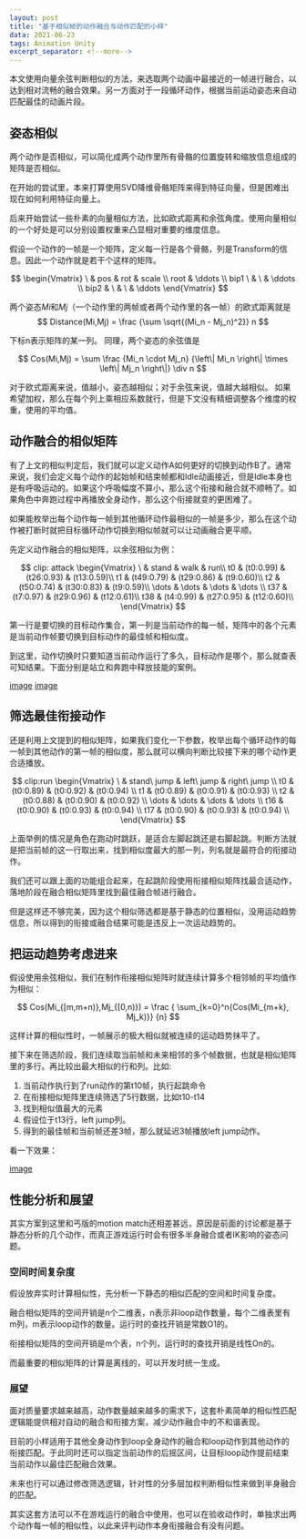 ```yaml
---
layout: post
title: "基于相似帧的动作融合与动作匹配的小样"
data: 2021-06-23
tags: Animation Unity
excerpt_separator: <!--more-->
---
```


本文使用向量余弦判断相似的方法，来选取两个动画中最接近的一帧进行融合，以达到相对流畅的融合效果。另一方面对于一段循环动作，根据当前运动姿态来自动匹配最佳的动画片段。

<!--more-->

## 姿态相似

两个动作是否相似，可以简化成两个动作里所有骨骼的位置旋转和缩放信息组成的矩阵是否相似。

在开始的尝试里，本来打算使用SVD降维骨骼矩阵来得到特征向量，但是困难出现在如何利用特征向量上。

后来开始尝试一些朴素的向量相似方法，比如欧式距离和余弦角度。使用向量相似的一个好处是可以分别设置权重来凸显相对重要的维度信息。

假设一个动作的一帧是一个矩阵，定义每一行是各个骨骼，列是Transform的信息。因此一个动作就是若干个这样的矩阵。

$$
\begin{Vmatrix} \ & pos & rot & scale \\ root & \ddots \\ bip1 \ & \ & \ddots \\ bip2 & \ & \ & \ddots \end{Vmatrix}
$$

两个姿态$Mi$和$Mj$（一个动作里的两帧或者两个动作里的各一帧）的欧式距离就是
$$ Distance(Mi,Mj) = \frac {\sum \sqrt{(Mi_n - Mj_n)^2}} n $$

下标n表示矩阵的某一列。 同理，两个姿态的余弦值是

$$ Cos(Mi,Mj) = \sum \frac {Mi_n \cdot Mj_n} {\left\| Mi_n \right\| \times \left\| Mj_n \right\|} \div n $$

对于欧式距离来说，值越小，姿态越相似；对于余弦来说，值越大越相似。
如果希望加权，那么在每个列上乘相应系数就行，但是下文没有精细调整各个维度的权重，使用的平均值。

## 动作融合的相似矩阵

有了上文的相似判定后，我们就可以定义动作A如何更好的切换到动作B了。通常来说，我们会定义每个动作的起始帧和结束帧都和Idle动画接近，但是Idle本身也是有呼吸运动的。如果这个呼吸幅度不算小，那么这个衔接和融合就不顺畅了。如果角色中奔跑过程中再播放全身动作，那么这个衔接就变的更困难了。

如果能枚举出每个动作每一帧到其他循环动作最相似的一帧是多少，那么在这个动作被打断时就把目标循环动作切换到相似帧就可以让动画融合更平顺。

先定义动作融合的相似矩阵，以余弦相似为例：

$$ 
clip: attack
\begin{Vmatrix} 
\ & stand & walk & run\\
t0 & (t0:0.99)	&  (t26:0.93) & (t13:0.59)\\
t1 & (t49:0.79) & (t29:0.86) & (t9:0.60)\\
t2 & (t50:0.74) & (t30:0.83) & (t9:0.59)\\
\dots & \dots  & \dots  & \dots \\
t37 & (t7:0.97) & (t29:0.96) & (t12:0.61)\\
t38 & (t4:0.99) & (t27:0.95) & (t12:0.60)\\
\end{Vmatrix}
$$

第一行是要切换的目标动作集合，第一列是当前动作的每一帧，矩阵中的各个元素是当前动作帧要切换到目标动作的最佳帧和相似度。

到这里，动作切换时只要知道当前动作运行了多久，目标动作是哪个，那么就查表可知结果。下面分别是站立和奔跑中释放技能的案例。

[image](image/stand_attack_fadeout.gif)
[image](image/run_attack_fadeout.gif)

## 筛选最佳衔接动作

还是利用上文提到的相似矩阵，如果我们变化一下参数，枚举出每个循环动作的每一帧到其他动作的第一帧的相似度，那么就可以横向判断比较接下来的哪个动作更合适播放。

$$
clip:run
\begin{Vmatrix}
\ & stand\ jump & left\ jump & right\ jump \\
t0 & (t0:0.89) & (t0:0.92) & (t0:0.94) \\
t1 & (t0:0.89) & (t0:0.91) & (t0:0.93) \\
t2 & (t0:0.88) & (t0:0.90) & (t0:0.92) \\
\dots & \dots  & \dots  & \dots \\
t16 & (t0:0.90) & (t0:0.93) & (t0:0.94) \\
t17 & (t0:0.90) & (t0:0.93) & (t0:0.94) \\
\end{Vmatrix}
$$

上面举例的情况是角色在跑动时跳跃，是适合左脚起跳还是右脚起跳。判断方法就是把当前帧的这一行取出来，找到相似度最大的那一列，列名就是最符合的衔接动作。

我们还可以跟上面的功能组合起来，在起跳阶段使用衔接相似矩阵找最合适动作，落地阶段在融合相似矩阵里找到最佳融合帧进行融合。

但是这样还不够完美，因为这个相似筛选都是基于静态的位置相似，没用运动趋势信息，所以得到的衔接或融合结果可能是违反上一次运动趋势的。

## 把运动趋势考虑进来

假设使用余弦相似，我们在制作衔接相似矩阵时就连续计算多个相邻帧的平均值作为相似：

$$
Cos(Mi_{[m,m+n)},Mj_{[0,n)}) = \frac { \sum_{k=0}^n{Cos(Mi_{m+k}, Mj_k)}} {n}
$$

这样计算的相似性时，一帧展示的极大相似就被连续的运动趋势抹平了。

接下来在筛选阶段，我们连续取当前帧和未来相邻的多个帧数据，也就是相似矩阵里的多行。再比较出最大相似的行和列。比如:

1. 当前动作执行到了run动作的第t10帧，执行起跳命令
1. 在衔接相似矩阵里连续筛选了5行数据，比如t10-t14
1. 找到相似值最大的元素
1. 假设位于t13行，left jump列。
1. 得到的最佳帧和当前帧还差3帧，那么就延迟3帧播放left jump动作。

看一下效果：

[image](image/run_to_jump.gif)

## 性能分析和展望

其实方案到这里和丐版的motion match还相差甚远，原因是前面的讨论都是基于静态分析的几个动作，而真正游戏运行时会有很多半身融合或者IK影响的姿态问题。

### 空间时间复杂度

假设放弃实时计算相似性，先分析一下静态的相似匹配的空间和时间复杂度。

融合相似矩阵的空间开销是n个二维表，n表示非loop动作数量，每个二维表里有m列，m表示loop动作的数量。运行时的查找开销是常数O1的。

衔接相似矩阵的空间开销是m个表，n个列，运行时的查找开销是线性On的。

而最重要的相似矩阵的计算是离线的，可以开发时统一生成。

### 展望

面对质量要求越来越高，动作数量越来越多的需求下，这套朴素简单的相似性匹配逻辑能提供相对自动的融合和衔接方案，减少动作融合中的不和谐表现。

目前的小样适用于其他全身动作到loop全身动作的融合和loop动作到其他动作的衔接匹配。于此同时还可以指定当前动作的后摇区间，让目标loop动作提前结束当前动作以最佳匹配融合效果。

未来也行可以通过修改筛选逻辑，针对性的分多层加权判断相似性来做到半身融合的匹配。

其实这套方法可以不在游戏运行的融合中使用，也可以在验收动作时，单独求出两个动作每一帧的相似性，以此来评判动作本身衔接融合有没有问题。
